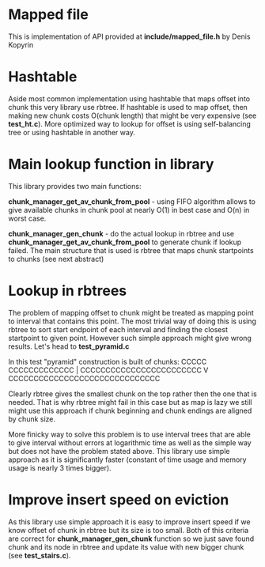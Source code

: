 # Mapped file

This is implementation of API provided at __include/mapped_file.h__ by Denis Kopyrin

# Hashtable

Aside most common implementation using hashtable that maps offset into chunk this
very library use rbtree. If hashtable is used to map offset, then making new chunk
costs O(chunk length) that might be very expensive (see __test_ht.c__). More optimized
way to lookup for offset is using self-balancing tree or using hashtable in another way.

# Main lookup function in library
This library provides two main functions:

__chunk_manager_get_av_chunk_from_pool__ - using FIFO algorithm allows to give
available chunks in chunk pool at nearly O(1) in best case and O(n) in worst case.

__chunk_manager_gen_chunk__ - do the actual lookup in rbtree and use __chunk_manager_get_av_chunk_from_pool__
to generate chunk if lookup failed. The main structure that is used is rbtree that
maps chunk startpoints to chunks (see next abstract)

# Lookup in rbtrees

The problem of mapping offset to chunk might be treated as mapping point to interval
that contains this point. The most trivial way of doing this is using rbtree to sort
start endpoint of each interval and finding the closest startpoint to given point.
However such simple approach might give wrong results. Let's head to __test_pyramid.c__

In this test "pyramid" construction is built of chunks:
       CCCCC
   CCCCCCCCCCCCC           |
 CCCCCCCCCCCCCCCCCCCCCCCC  V
CCCCCCCCCCCCCCCCCCCCCCCCCCCCCC

Clearly rbtree gives the smallest chunk on the top rather then the one that is needed.
That is why rbtree might fail in this case but as map is lazy we still might use this
approach if chunk beginning and chunk endings are aligned by chunk size.

More finicky way to solve this problem is to use interval trees that are able to give
interval without errors at logarithmic time as well as the simple way but does not have the problem
stated above. This library use simple approach as it is significantly faster
(constant of time usage and memory usage is nearly 3 times bigger).

# Improve insert speed on eviction

As this library use simple approach it is easy to improve insert speed if we know
offset of chunk in rbtree but its size is too small. Both of this criteria are
correct for __chunk_manager_gen_chunk__ function so we just save found chunk and its node
in rbtree and update its value with new bigger chunk (see __test_stairs.c__).
